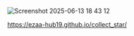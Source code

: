 ![Screenshot 2025-06-13 18 43 12](https://github.com/user-attachments/assets/d38f25e3-9359-45c9-80cd-2dfc2b4a390f)

https://ezaa-hub19.github.io/collect_star/
